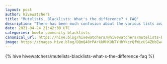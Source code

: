 ```yaml
---
layout: post
author: hivewatchers
title: "Mutelists, Blacklists: What's the difference? + FAQ"
description: "There has been much confusion about the various lists available on Hive. This post is meant to answer some of your questions to that regard. Please feel free to ask more questions as you see fit."
date: 2021-04-24 21:42:30 UTC
categories: howto community blacklists
canonical_url: https://hive.blog/hivewatchers/@hivewatchers/mutelists-blacklists-what-s-the-difference-faq
image: https://images.hive.blog/DQmQ48rPArkkRHK9bTYHhYkcrQfWicUS4ZbbEw4RW8GycTx/image.png
---
```

{% hive hivewatchers/mutelists-blacklists-what-s-the-difference-faq %}
